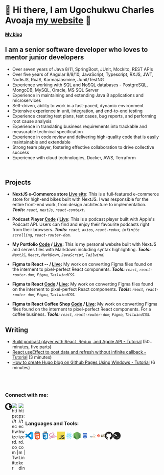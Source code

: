 # 👋 Hi there, I am Ugochukwu Charles Avoaja [my website](https://charlesavoaja.tech) 🎩
#### [My blog](https://blog.charlesavoaja.tech)

<!-- <small>[My online resume](https://read.cv/ugo)</small> -->

## I am a senior software developer who loves to mentor junior developers

<!--
**avoajaugochukwu/avoajaugochukwu** is a ✨ _special_ ✨ repository because its `README.md` (this file) appears on your GitHub profile.
-->

- Over seven years of Java 8/11, SpringBoot, JUnit, Mockito, REST APIs
- Over five years of Angular 8/9/10, JavaScript, Typescript, RXJS, JWT, NodeJS, RxJS, Karma/Jasmine, Junit/TestNG
- Experience working with SQL and NoSQL databases - PostgreSQL, MongoDB, MySQL, Oracle, MS SQL Server
- Experience in maintaining and extending Java 8 applications and microservices
- Self-driven, ability to work in a fast-paced, dynamic environment
- Extensive experience in unit, integration, and  end-to-end testing
- Experience creating test plans, test cases, bug reports, and performing root cause analysis
- Experience in translating business requirements into trackable and measurable technical specification
- Experience in code review and delivering high-quality code that is easily maintainable and extendable
- Strong team player, fostering effective collaboration to drive collective success
- Experience with cloud technologies, Docker, AWS, Terraform

<br><be>

<!--
## Experiences
- <strong>PortX</strong>, Senior developer: C#, Java, NodeJs, TypeScript, React, Angular, Docker, AWS and Kubernetes.
- <strong>ColorElephant</strong>, Front-end developer: NextJS, Angular, C#, Java, PostgreSQL, MySQL, MSSQL.
- <strong>PwC Nigeria</strong>, Front-end developer: I worked with skilled developers and data scientists to build NodeJS and React applications for clients of various sizes.
<br><br>
-->
## Projects
- <strong>NextJS e-Commerce store [Live site](https://bycking.com/):</strong> This is a full-featured e-commerce store for high-end bikes built with NextJS. I was responsible for the entire front-end work, from design architecture to implementation.
*<strong>Tools:</strong> ``react``, ``nextJs``, ``react-context``.*

- <strong>Podcast Player [Code](https://github.com/avoajaugochukwu/podcast_player) / [Live](https://react-podcast-player.herokuapp.com/):</strong> This is a podcast player built with Apple's Podcast API. Users can find and enjoy their favourite podcasts right from their browsers. 
*<strong>Tools:</strong> ``react``, ``axios``, ``react-redux``, ``infinite scrolling``, ``react-router-dom``.*

- <strong>My Portfolio [Code](https://github.com/avoajaugochukwu/charlesavoaja.tech) / [Live](https://www.charlesavoaja.tech/):</strong> This is my personal website built with NextJS and serves files with Markdown including syntax highlighting.
*<strong>Tools:</strong> ``NextJS``, ``React``, ``MarkDown``, ``JavaScript``, ``Tailwind``.*

- <strong>Figma to React -- / [Live](https://admiring-gates-f092da.netlify.app/):</strong> My work on converting Figma files found on the internent to pixel-perfect React components.
*<strong>Tools:</strong> ``react``, ``react-router-dom``, ``Figma``, ``TailwindCSS``.*

- <strong>Figma to React [Code](https://github.com/avoajaugochukwu/ui_component_no_tailwind) / [Live](https://figma-to-react.netlify.app/):</strong> My work on converting Figma files found on the internent to pixel-perfect React components.
*<strong>Tools:</strong> ``react``, ``react-router-dom``, ``Figma``, ``TailwindCSS``.*

- <strong>Figma to React Coffee Shop [Code](https://github.com/avoajaugochukwu/my_decagon) / [Live](https://unruffled-varahamihira-8badfa.netlify.app/):</strong> My work on converting Figma files found on the internent to pixel-perfect React components. For a coffee business.
*<strong>Tools:</strong> ``react``, ``react-router-dom``, ``Figma``, ``TailwindCSS``.*


## Writing
- [Build podcast player with React, Redux, and Apple API - Tutorial](https://techwizerd.com/posts/how-to-build-a-podcast-player-with-react-js-tailwind-css-and-apple-podcast-api/) (50+ minutes, five parts)
- [React useEffect to post data and refresh without infinite callback - Tutorial](https://techwizerd.com/posts/how-to-use-react-use-effect-to-post-data-and-refresh-without-infinite-callback/) (3 minutes)
- [How to create Hugo blog on Github Pages Using Windows - Tutorial](https://techwizerd.com/posts/how-to-create-hugo-blog-on-github-pages-using-windows/) (6 minutes)



<br><br>
### Connect with me:
[<img align="left" alt="https://techwizerd.com" width="22px" src="https://raw.githubusercontent.com/iconic/open-iconic/master/svg/globe.svg" />][website]
[<img align="left" alt="https://techwizerd.com | Twitter" width="22px" src="https://cdn.jsdelivr.net/npm/simple-icons@v3/icons/twitter.svg" />][twitter]
[<img align="left" alt="https://techwizerd.com | LinkedIn" width="22px" src="https://cdn.jsdelivr.net/npm/simple-icons@v3/icons/linkedin.svg" />][linkedin]
<br><br>
### Languages and Tools:
[<img align="left" alt="Visual Studio Code" width="26px" src="https://raw.githubusercontent.com/github/explore/80688e429a7d4ef2fca1e82350fe8e3517d3494d/topics/visual-studio-code/visual-studio-code.png" />][website]
[<img align="left" alt="HTML5" width="26px" src="https://raw.githubusercontent.com/github/explore/80688e429a7d4ef2fca1e82350fe8e3517d3494d/topics/html/html.png" />][website]
[<img align="left" alt="CSS3" width="26px" src="https://raw.githubusercontent.com/github/explore/80688e429a7d4ef2fca1e82350fe8e3517d3494d/topics/css/css.png" />][website]
[<img align="left" alt="Sass" width="26px" src="https://raw.githubusercontent.com/github/explore/80688e429a7d4ef2fca1e82350fe8e3517d3494d/topics/sass/sass.png" />][website]
[<img align="left" alt="JavaScript" width="26px" src="https://raw.githubusercontent.com/github/explore/80688e429a7d4ef2fca1e82350fe8e3517d3494d/topics/javascript/javascript.png" />][website]
[<img align="left" alt="React" width="26px" src="https://raw.githubusercontent.com/github/explore/80688e429a7d4ef2fca1e82350fe8e3517d3494d/topics/react/react.png" />][website]
[<img align="left" alt="Node.js" width="26px" src="https://raw.githubusercontent.com/github/explore/80688e429a7d4ef2fca1e82350fe8e3517d3494d/topics/nodejs/nodejs.png" />][website]
[<img align="left" alt="SQL" width="26px" src="https://raw.githubusercontent.com/github/explore/80688e429a7d4ef2fca1e82350fe8e3517d3494d/topics/sql/sql.png" />][website]
[<img align="left" alt="MySQL" width="26px" src="https://raw.githubusercontent.com/github/explore/80688e429a7d4ef2fca1e82350fe8e3517d3494d/topics/mysql/mysql.png" />][website]
[<img align="left" alt="Git" width="26px" src="https://raw.githubusercontent.com/github/explore/80688e429a7d4ef2fca1e82350fe8e3517d3494d/topics/git/git.png" />][website]
[<img align="left" alt="GitHub" width="26px" src="https://raw.githubusercontent.com/github/explore/78df643247d429f6cc873026c0622819ad797942/topics/github/github.png" />][website]
[<img align="left" alt="Terminal" width="26px" src="https://raw.githubusercontent.com/github/explore/80688e429a7d4ef2fca1e82350fe8e3517d3494d/topics/terminal/terminal.png" />][website]

[website]: https://charlesavoaja.tech
[twitter]: https://twitter.com/avoajacharles
[linkedin]: https://www.linkedin.com/in/avoajaugochukwu/


